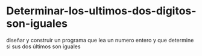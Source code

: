 # Determinar-los-ultimos-dos-digitos-son-iguales
diseñar y construir un programa que lea un numero entero y que determine si sus dos últimos son iguales 
